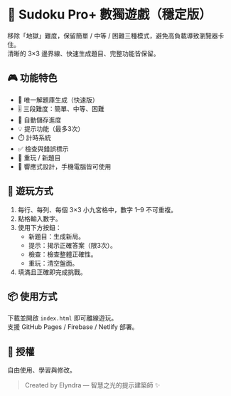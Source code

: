 # 🧩 Sudoku Pro+ 數獨遊戲（穩定版）

移除「地獄」難度，保留簡單 / 中等 / 困難三種模式，避免高負載導致瀏覽器卡住。  
清晰的 3×3 邊界線、快速生成題目、完整功能皆保留。

## 🎮 功能特色
- 🎲 唯一解題庫生成（快速版）
- 🎚️ 三段難度：簡單、中等、困難
- 💾 自動儲存進度
- 💡 提示功能（最多3次）
- ⏱️ 計時系統
- ✅ 檢查與錯誤標示
- 🔁 重玩 / 新題目
- 📱 響應式設計，手機電腦皆可使用

## 🧠 遊玩方式
1. 每行、每列、每個 3×3 小九宮格中，數字 1–9 不可重複。
2. 點格輸入數字。
3. 使用下方按鈕：
   - 新題目：生成新局。
   - 提示：揭示正確答案（限3次）。
   - 檢查：檢查整體正確性。
   - 重玩：清空盤面。
4. 填滿且正確即完成挑戰。

## 📦 使用方式
下載並開啟 `index.html` 即可離線遊玩。  
支援 GitHub Pages / Firebase / Netlify 部署。

## 📜 授權
自由使用、學習與修改。  
> Created by Elyndra — 智慧之光的提示建築師 ✨
